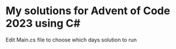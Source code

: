 # My solutions for Advent of Code 2023 using C#

Edit Main.cs file to choose which days solution to run
